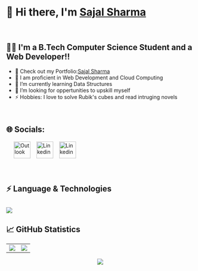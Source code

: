 # 👋 Hi there, I'm [Sajal Sharma](https://sajal-sharma.netlify.app)  
<br/>
 
## 👦🏻 I'm a B.Tech Computer Science Student and a Web Developer!!

- 🔭 Check out my Portfolio:[Sajal Sharma](https://sajal-sharma.netlify.app)
- 🥅 I am proficient in Web Development and Cloud Computing
- 🌱 I’m currently learning Data Structures
- 👯 I’m looking for oppertunities to upskill myself
- ⚡ Hobbies: I love to solve Rubik's cubes and read intruging novels

 <br/>
 
<!--Social Links--> 

## 🌐 Socials:
<div align="left" style="margin: 20px;">
  <a href="mailto:sharma_sajal@outlook.com?subject=Hello%20Sajal,%20From%20Github" target="_blank" rel="noopener noreferrer" title="Mail"><img align="center" src="https://www.freepnglogos.com/uploads/logo-outlook/transparent-outlook-icon-2.png" alt="Outlook" height="45" width="45" /></a>&nbsp;&nbsp;&nbsp;
  <a href="https://www.instagram.com/sajal_.sharma/" target="_blank" rel="noopener noreferrer" title="Instagram"><img align="center" src="https://upload.wikimedia.org/wikipedia/commons/thumb/5/58/Instagram-Icon.png/1025px-Instagram-Icon.png" alt="Linkedin" height="45" width="45" /></a>&nbsp;&nbsp;&nbsp;
  <a href="https://www.linkedin.com/in/sharma-sajal" target="_blank" rel="noopener noreferrer" title="Linkedin"><img align="center" src="https://upload.wikimedia.org/wikipedia/commons/thumb/f/f8/LinkedIn_icon_circle.svg/800px-LinkedIn_icon_circle.svg.png" alt="Linkedin" height="45" width="45" /></a>&nbsp;&nbsp;
 </div>
 <br/>
 
<!-- Language & Technology -->

## ⚡ Language & Technologies
<h2 align="left">
<img src="https://skillicons.dev/icons?i=java,python,javascript,dart,html,css,scss,react,redux,next,tailwind,fastapi,express,git,github,postgres,mongo,mysql,docker,aws,azure,php,nodejs,mui">
</h2>

<!--Github Statistics-->

## 📈 GitHub Statistics

<table align = "center">
<td>
<img src="https://github-readme-stats.vercel.app/api?username=SajalSharma4&include_all_commits=true&count_private=true&show_icons=true&line_height=20&theme=synthwave"/>
</td>
<td>
<img src="https://github-readme-stats.vercel.app/api/top-langs?username=SajalSharma4&show_icons=true&locale=en&layout=compact&theme=synthwave" />
</td>
</table>

<p align="center">
<img align="center" src="https://github-readme-streak-stats.herokuapp.com/?user=SajalSharma4&theme=synthwave" />
</p>

